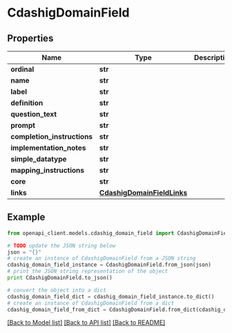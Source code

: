 # CdashigDomainField


## Properties
Name | Type | Description | Notes
------------ | ------------- | ------------- | -------------
**ordinal** | **str** |  | [optional] 
**name** | **str** |  | [optional] 
**label** | **str** |  | [optional] 
**definition** | **str** |  | [optional] 
**question_text** | **str** |  | [optional] 
**prompt** | **str** |  | [optional] 
**completion_instructions** | **str** |  | [optional] 
**implementation_notes** | **str** |  | [optional] 
**simple_datatype** | **str** |  | [optional] 
**mapping_instructions** | **str** |  | [optional] 
**core** | **str** |  | [optional] 
**links** | [**CdashigDomainFieldLinks**](CdashigDomainFieldLinks.md) |  | [optional] 

## Example

```python
from openapi_client.models.cdashig_domain_field import CdashigDomainField

# TODO update the JSON string below
json = "{}"
# create an instance of CdashigDomainField from a JSON string
cdashig_domain_field_instance = CdashigDomainField.from_json(json)
# print the JSON string representation of the object
print CdashigDomainField.to_json()

# convert the object into a dict
cdashig_domain_field_dict = cdashig_domain_field_instance.to_dict()
# create an instance of CdashigDomainField from a dict
cdashig_domain_field_from_dict = CdashigDomainField.from_dict(cdashig_domain_field_dict)
```
[[Back to Model list]](../README.md#documentation-for-models) [[Back to API list]](../README.md#documentation-for-api-endpoints) [[Back to README]](../README.md)


